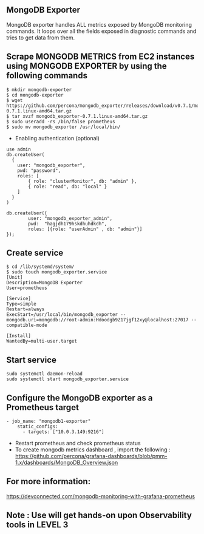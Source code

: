 ## MongoDB Exporter 
MongoDB exporter handles ALL metrics exposed by MongoDB monitoring commands. It loops over all the fields exposed in diagnostic commands and tries to get data from them.


## Scrape MONGODB METRICS from EC2 instances using MONGODB EXPORTER by using the following commands
```
$ mkdir mongodb-exporter
$ cd mongodb-exporter
$ wget https://github.com/percona/mongodb_exporter/releases/download/v0.7.1/mongodb_exporter-0.7.1.linux-amd64.tar.gz
$ tar xvzf mongodb_exporter-0.7.1.linux-amd64.tar.gz
$ sudo useradd -rs /bin/false prometheus
$ sudo mv mongodb_exporter /usr/local/bin/
```
- Enabling authentication (optional)
```
use admin
db.createUser(
  {
    user: "mongodb_exporter",
    pwd: "password",
    roles: [
        { role: "clusterMonitor", db: "admin" },
        { role: "read", db: "local" }
    ]
  }
)

db.createUser({
        user: "mongodb_exporter_admin",
        pwd:  "hagjdh179hskdhuhdkdh",
        roles: [{role: "userAdmin" , db: "admin"}]
});
```

## Create service

```
$ cd /lib/systemd/system/
$ sudo touch mongodb_exporter.service
[Unit]
Description=MongoDB Exporter
User=prometheus

[Service]
Type=simple
Restart=always
ExecStart=/usr/local/bin/mongodb_exporter --mongodb.uri=mongodb://root-admin:Hdoodgb9Z17jgf12xy@localhost:27017 --compatible-mode

[Install]
WantedBy=multi-user.target
```

## Start service 
```
sudo systemctl daemon-reload
sudo systemctl start mongodb_exporter.service
```
## Configure the MongoDB exporter as a Prometheus target

```
- job_name: "mongodb1-exporter"
    static_configs:
      - targets: ["10.0.3.149:9216"]   
```

- Restart prometheus and check prometheus status 
- To create mongodb metrics dashboard , import the following :
https://github.com/percona/grafana-dashboards/blob/pmm-1.x/dashboards/MongoDB_Overview.json 

## For more information:

https://devconnected.com/mongodb-monitoring-with-grafana-prometheus 

## Note : Use will get hands-on upon Observability tools in LEVEL 3 